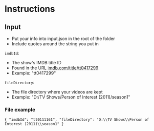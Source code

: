 # Instructions

## Input

* Put your info into input.json in the root of the folder
* Include quotes around the string you put in

`imdbId`:

* The show's IMDB title ID
* Found in the URL [imdb.com/title/tt0417299](https://www.imdb.com/title/tt0417299)
* Example: "tt0417299"

`fileDirectory`:

* The file directory where your videos are kept
* Example: "D:/TV Shows/Person of Interest (2011)/season1"

### File example

`{
    "imdbId": "tt0111161",
    "fileDirectory": "D:\\TV Shows\\Person of Interest (2011)\\season1"
}`

